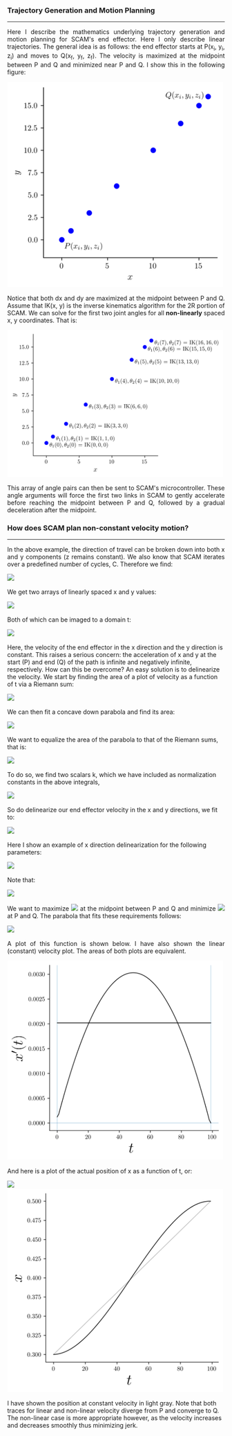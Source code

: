 ### Trajectory Generation and Motion Planning  
---  

<p align="justify">
Here I describe the mathematics underlying trajectory generation and  
motion planning for SCAM's end effector. Here I only describe linear  
trajectories. The general idea is as follows: the end effector starts  
  at P(x<sub>i</sub>, y<sub>i</sub>, z<sub>i</sub>) and moves to 
  Q(x<sub>f</sub>, y<sub>f</sub>, z<sub>f</sub>). The velocity is  
maximized at the midpoint between P and Q and minimized near P and Q.  
I show this in the following figure:  
</p>

<img src="https://github.com/dsw7/SCAM/blob/master/docs/scam_trajectory_generation_motion_planning/layout.png" width="500">

<p align="justify">
Notice that both dx and dy are maximized at the midpoint between  
P and Q. Assume that IK(x, y) is the inverse kinematics algorithm  
for the 2R portion of SCAM. We can solve for the first two joint angles  
  for all <b>non-linearly</b> spaced x, y coordinates. That is:  
</p>

<img src="https://github.com/dsw7/SCAM/blob/master/docs/scam_trajectory_generation_motion_planning/layout_with_IK.png" width="500">

<p align="justify">
This array of angle pairs can then be sent to SCAM's microcontroller.  
These angle arguments will force the first two links in SCAM to gently  
accelerate before reaching the midpoint between P and Q, followed by a  
gradual deceleration after the midpoint.
</p>

### How does SCAM plan non-constant velocity motion?
---  

<p align="justify">
In the above example, the direction of travel can be broken down into
  both x and y components (z remains constant). We also know that 
  SCAM iterates over a predefined number of cycles, C. Therefore we find:
</p>

<!---
\begin{align*}
\Delta &x=\frac{x_f - x_i}{C}\\
\Delta &y=\frac{y_f - y_i}{C}
\end{align}
--->
<img src="https://latex.codecogs.com/gif.latex?%5Cbegin%7Balign*%7D%20%5CDelta%20%26x%3D%5Cfrac%7Bx_f%20-%20x_i%7D%7BC%7D%5C%5C%20%5CDelta%20%26y%3D%5Cfrac%7By_f%20-%20y_i%7D%7BC%7D%20%5Cend%7Balign%7D">

We get two arrays of linearly spaced x and y values:

<!---
\begin{bmatrix}
x_i\\
x_i + \Delta x\\
x_i + 2\Delta x\\
x_i + 3\Delta x\\
x_i + 4\Delta x\\
\vdots \\
x_f
\end{bmatrix},
\begin{bmatrix}
y_i\\
y_i + \Delta y\\
y_i + 2\Delta y\\
y_i + 3\Delta y\\
y_i + 4\Delta y\\
\vdots \\
y_f
\end{bmatrix}
--->
<img src="https://latex.codecogs.com/gif.latex?%5Cbegin%7Bbmatrix%7D%20x_i%5C%5C%20x_i%20&plus;%20%5CDelta%20x%5C%5C%20x_i%20&plus;%202%5CDelta%20x%5C%5C%20x_i%20&plus;%203%5CDelta%20x%5C%5C%20x_i%20&plus;%204%5CDelta%20x%5C%5C%20%5Cvdots%20%5C%5C%20x_f%20%5Cend%7Bbmatrix%7D%2C%20%5Cbegin%7Bbmatrix%7D%20y_i%5C%5C%20y_i%20&plus;%20%5CDelta%20y%5C%5C%20y_i%20&plus;%202%5CDelta%20y%5C%5C%20y_i%20&plus;%203%5CDelta%20y%5C%5C%20y_i%20&plus;%204%5CDelta%20y%5C%5C%20%5Cvdots%20%5C%5C%20y_f%20%5Cend%7Bbmatrix%7D">

Both of which can be imaged to a domain t:

<img src="https://latex.codecogs.com/gif.latex?%5Cbegin%7Bbmatrix%7D%20t_1%5C%5C%20t_2%5C%5C%20t_3%5C%5C%20t_4%5C%5C%20t_5%5C%5C%20%5Cvdots%20%5C%5C%20t_n%20%5Cend%7Bbmatrix%7D%20%5Cmapsto%20%5Cbegin%7Bbmatrix%7D%20x_i%5C%5C%20x_i%20&plus;%20%5CDelta%20x%5C%5C%20x_i%20&plus;%202%5CDelta%20x%5C%5C%20x_i%20&plus;%203%5CDelta%20x%5C%5C%20x_i%20&plus;%204%5CDelta%20x%5C%5C%20%5Cvdots%20%5C%5C%20x_f%20%5Cend%7Bbmatrix%7D%2C%20%5Cbegin%7Bbmatrix%7D%20t_1%5C%5C%20t_2%5C%5C%20t_3%5C%5C%20t_4%5C%5C%20t_5%5C%5C%20%5Cvdots%20%5C%5C%20t_n%20%5Cend%7Bbmatrix%7D%20%5Cmapsto%20%5Cbegin%7Bbmatrix%7D%20y_i%5C%5C%20y_i%20&plus;%20%5CDelta%20y%5C%5C%20y_i%20&plus;%202%5CDelta%20y%5C%5C%20y_i%20&plus;%203%5CDelta%20y%5C%5C%20y_i%20&plus;%204%5CDelta%20y%5C%5C%20%5Cvdots%20%5C%5C%20y_f%20%5Cend%7Bbmatrix%7D">

<p align="justified">
Here, the velocity of the end effector in the x direction and the y direction
is constant. This raises a serious concern: the acceleration of x and y at the
start (P) and end (Q) of the path is infinite and negatively infinite, respectively.
How can this be overcome? An easy solution is to delinearize the velocity. We start
  by finding the area of a plot of velocity as a function of t via a Riemann sum:
</p>
<!---
\begin{align*} 
a_x &= \sum_{i=1}^C t_i\Delta x\\
a_y &= \sum_{i=1}^C t_i\Delta y
\end{align}
--->
<img src="https://latex.codecogs.com/gif.latex?%5Cbegin%7Balign*%7D%20a_x%20%26%3D%20%5Csum_%7Bi%3D1%7D%5EC%20t_i%5CDelta%20x%5C%5C%20a_y%20%26%3D%20%5Csum_%7Bi%3D1%7D%5EC%20t_i%5CDelta%20y%20%5Cend%7Balign%7D">

We can then fit a concave down parabola and find its area:  

<img src="https://latex.codecogs.com/gif.latex?%5Cbegin%7Balign*%7D%20f%28t%29%20%26%3D%20-%28t%20-%201%29%28t%20-%20C%29%5C%5C%20a_p%20%26%3D%20-%5Cint_1%5EC%28t%20-%201%29%28t%20-%20C%29dt%20%5Cend%7Balign%7D">

<p align="justified">
We want to equalize the area of the parabola to that of the
Riemann sums, that is: 
</p>

<!---
\begin{align*}
a_x &= -k_x\int_1^C(t - 1)(t - C)dt\\
a_y &= -k_y\int_1^C(t - 1)(t - C)dt
\end{align}
--->

<img src="https://latex.codecogs.com/gif.latex?%5Cbegin%7Balign*%7D%20a_x%20%26%3D%20-k_x%5Cint_1%5EC%28t%20-%201%29%28t%20-%20C%29dt%5C%5C%20a_y%20%26%3D%20-k_y%5Cint_1%5EC%28t%20-%201%29%28t%20-%20C%29dt%20%5Cend%7Balign%7D">

<p align="justified">
To do so, we find two scalars k, which we have included as normalization
constants in the above integrals,
</p>

<!---
\begin{align*}
k_x &= \frac{a_x}{a_p}\\
k_y &= \frac{a_y}{a_p}
\end{align}
--->

<img src="https://latex.codecogs.com/gif.latex?%5Cbegin%7Balign*%7D%20k_x%20%26%3D%20%5Cfrac%7Ba_x%7D%7Ba_p%7D%5C%5C%20k_y%20%26%3D%20%5Cfrac%7Ba_y%7D%7Ba_p%7D%20%5Cend%7Balign%7D">

<p align="justified">
So do delinearize our end effector velocity in the x and y directions, we fit to:
</p>

<!---
\begin{align*}
x'(t) &= -k_x(t - 1)(t - C)\\
y'(t) &= -k_y(t - 1)(t - C)
\end{align}
--->

<img src="https://latex.codecogs.com/gif.latex?%5Cbegin%7Balign*%7D%20x%27%28t%29%20%26%3D%20-k_x%28t%20-%201%29%28t%20-%20C%29%5C%5C%20y%27%28t%29%20%26%3D%20-k_y%28t%20-%201%29%28t%20-%20C%29%20%5Cend%7Balign%7D">

Here I show an example of x direction delinearization for the following parameters:

<img src="https://latex.codecogs.com/gif.latex?%5Cbegin%7Balign*%7D%20P%28x%2C%20y%29%20%26%3D%20%280.3%2C%200.3%2C%200.0%29%5C%5C%20Q%28x%2C%20y%29%20%26%3D%20%280.5%2C%200.5%2C%200.0%29%5C%5C%20C%20%26%3D%20100%20%5Cend%7Balign%7D">

Note that:

<img src="https://latex.codecogs.com/gif.latex?%5CDelta%20x%20%3D%20%5Cfrac%7B0.5%20-%200.3%7D%7B100%7D%20%3D%200.002">

<p align="justify">
We want to maximize <img src="https://latex.codecogs.com/gif.latex?%5CDelta%20x"> at the midpoint 
between P and Q and minimize <img src="https://latex.codecogs.com/gif.latex?%5CDelta%20x"> at P and Q.
The parabola that fits these requirements follows:
</p>

<img src="https://latex.codecogs.com/gif.latex?x%27%28t%29%3D-1.237%5Ctimes%2010%5E%7B-6%7D%28t%20-%201%29%28t%20-%20100%29">

<p align="justify">
A plot of this function is shown below. I have also shown the linear (constant) velocity plot. The areas of both plots are equivalent.
</p>

<img src="https://github.com/dsw7/SCAM/blob/master/docs/scam_trajectory_generation_motion_planning/de_linearize_plot.png" width="500">

And here is a plot of the actual position of x as a function of t, or:

<img src="https://latex.codecogs.com/gif.latex?%5Cint%20x%27%28t%29dt%3Dx%28t%29%20&plus;%20c">

<img src="https://github.com/dsw7/SCAM/blob/master/docs/scam_trajectory_generation_motion_planning/integrated_delinearized.png" width="500">

<p align="justified">
I have shown the position at constant velocity in light gray. Note that both traces for linear and non-linear velocity
diverge from P and converge to Q. The non-linear case is more appropriate however, as the velocity increases and decreases smoothly thus minimizing jerk.
</p>
                                                                                                                               
